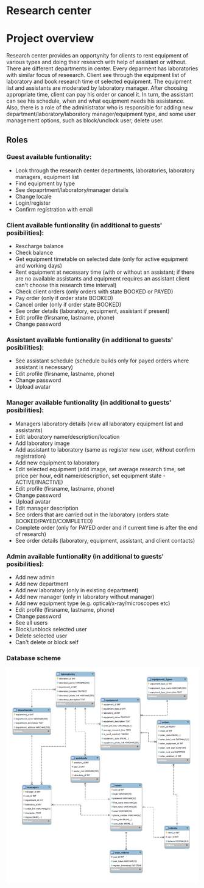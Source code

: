 # Research center
# Project overview
Research center provides an opportynity for clients to rent equipment of various types and doing their research with help of assistant or without.
There are different departments in center. Every deparment has laboratories with similar focus of reseearch.
Client see through the equipment list of laboratory and book research time ot selected equipment. The equipment list and assistants are moderated by laboratory manager.
After choosing appropriate time, client can pay his order or cancel it.
In turn, the assistant can see his schedule, when and what equipment needs his assistance.
Also, there is a role of the administrator who is responsible for adding new department/laboratory/laboratory manager/equipment type, and some user management options, such as block/unclock user, delete user.

## Roles
### Guest available funtionality:
+ Look through the research center departments, laboratories, laboratory managers, equipment list
+ Find equipment by type
+ See depaprtment/laboratory/manager details
+ Change locale
+ Login/register
+ Confirm registration with email

### Client available funtionality (in additional to guests' posibilities):
+ Rescharge balance
+ Check balance
+ Get equipment timetable on selected date (only for active equipment and working days)  
+ Rent equipment at necessary time (with or without an assistant; if there are no available assistants and equipment requires an assistant client can't choose this research time interval)
+ Check client orders (only orders with state BOOKED or PAYED)
+ Pay order (only if order state BOOKED)
+ Cancel order (only if order state BOOKED)
+ See order details (laboratory, equipment, assistant if present)
+ Edit profile (firsname, lastname, phone)
+ Change password

### Assistant available funtionality (in additional to guests' posibilities):
+ See assistant schedule (schedule builds only for payed orders where assistant is necessary)
+ Edit profile (firsname, lastname, phone)
+ Change password
+ Upload avatar

### Manager available funtionality (in additional to guests' posibilities):
+ Managers laboratory details (view all laboratory equipment list and assistants)
+ Edit laboratory name/description/location
+ Add laboratory image
+ Add assistant to laboratory (same as register new user, without confirm registration)
+ Add new equipment to laboratory
+ Edit selected equipment (add image, set average research time, set price per hour, edit name/description, set equipment state - ACTIVE/INACTIVE)
+ Edit profile (firsname, lastname, phone)
+ Change password
+ Upload avatar
+ Edit manager description
+ See orders that are carried out in the laboratory (orders state BOOKED/PAYED/COMPLETED)
+ Complete order (only for PAYED order and if current time is after the end of research)
+ See order details (laboratory, equipment, assistant, and client contacts) 

### Admin available funtionality (in additional to guests' posibilities):
+ Add new admin
+ Add new department
+ Add new laboratory (only in existing department)
+ Add new manager (only in laboratory without manager)
+ Add new equipment type (e.g. optical/x-ray/microscopes etc)
+ Edit profile (firsname, lastname, phone)
+ Change password
+ See all users
+ Block/unblock selected user
+ Delete selected user
+ Can't delete or block self

### Database scheme
<p align="center">
  <img src="https://github.com/Lazavenka/finalproject/blob/master/schema.png" width="1000" title="hover text">
</p>
